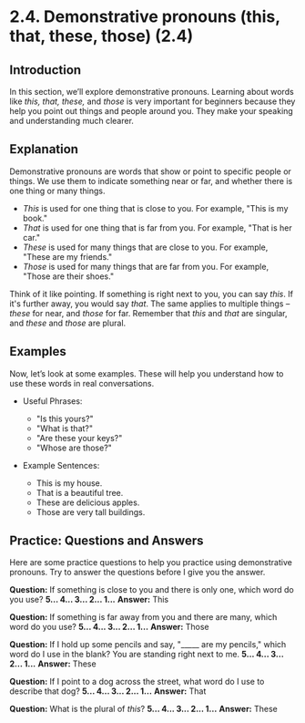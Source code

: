 # 2.4. Demonstrative pronouns (this, that, these, those) (2.4)

## Introduction

In this section, we’ll explore demonstrative pronouns. Learning about words like *this, that, these,* and *those* is very important for beginners because they help you point out things and people around you. They make your speaking and understanding much clearer.

## Explanation

Demonstrative pronouns are words that show or point to specific people or things. We use them to indicate something near or far, and whether there is one thing or many things.

*   *This* is used for one thing that is close to you. For example, "This is my book."
*   *That* is used for one thing that is far from you. For example, "That is her car."
*   *These* is used for many things that are close to you. For example, "These are my friends."
*   *Those* is used for many things that are far from you. For example, "Those are their shoes."

Think of it like pointing. If something is right next to you, you can say *this*. If it's further away, you would say *that*. The same applies to multiple things – *these* for near, and *those* for far. Remember that *this* and *that* are singular, and *these* and *those* are plural.

## Examples

Now, let’s look at some examples. These will help you understand how to use these words in real conversations.

*   Useful Phrases:
    *   "Is this yours?"
    *   "What is that?"
    *   "Are these your keys?"
    *   "Whose are those?"

*   Example Sentences:
    *   This is my house.
    *   That is a beautiful tree.
    *   These are delicious apples.
    *   Those are very tall buildings.

## Practice: Questions and Answers

Here are some practice questions to help you practice using demonstrative pronouns. Try to answer the questions before I give you the answer.

**Question:** If something is close to you and there is only one, which word do you use?
**5... 4... 3... 2... 1...**
**Answer:** This

**Question:** If something is far away from you and there are many, which word do you use?
**5... 4... 3... 2... 1...**
**Answer:** Those

**Question:** If I hold up some pencils and say, "_____ are my pencils," which word do I use in the blank?  You are standing right next to me.
**5... 4... 3... 2... 1...**
**Answer:** These

**Question:** If I point to a dog across the street, what word do I use to describe that dog?
**5... 4... 3... 2... 1...**
**Answer:** That

**Question:** What is the plural of *this*?
**5... 4... 3... 2... 1...**
**Answer:** These
